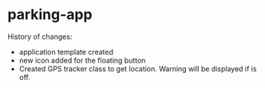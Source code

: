 # parking-app

History of changes:
- application template created
- new icon added for the floating button
- Created GPS tracker class to get location. Warning will be displayed if is off.

